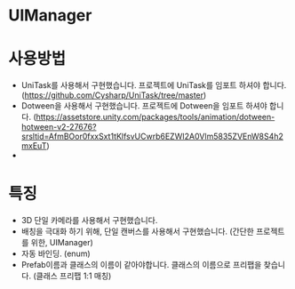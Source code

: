 # UIManager

# 사용방법
* UniTask를 사용해서 구현했습니다. 프로젝트에 UniTask를 임포트 하셔야 합니다. (https://github.com/Cysharp/UniTask/tree/master)
* Dotween을 사용해서 구현했습니다. 프로젝트에 Dotween을 임포트 하셔야 합니다. (https://assetstore.unity.com/packages/tools/animation/dotween-hotween-v2-27676?srsltid=AfmBOor0fxxSxt1tKlfsvUCwrb6EZWI2A0Vlm5835ZVEnW8S4h2mxEuT)
* 

# 특징
* 3D 단일 카메라를 사용해서 구현했습니다.
* 배칭을 극대화 하기 위해, 단일 캔버스를 사용해서 구현했습니다. (간단한 프로젝트를 위한, UIManager)
* 자동 바인딩. (enum)
* Prefab이름과 클래스의 이름이 같아야합니다. 클래스의 이름으로 프리팹을 찾습니다. (클래스 프리팹 1:1 매칭)
